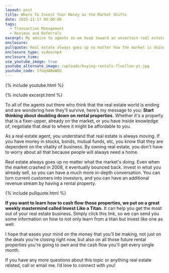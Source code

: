 ```yaml
---
layout: post
title: Where To Invest Your Money as the Market Shifts
date: 2022-11-17 00:00:00
tags:
  - Transaction Management
  - Reviews and Referrals
excerpt: My advice to agents as we head toward an uncertain real estate market.
enclosure:
pullquote: Real estate always goes up no matter how the market is doing.
enclosure_type: video/mp4
enclosure_time:
use_youtube_image: true
youtube_alternate_image: /uploads/buying-rentals-fluellen-yt.jpg
youtube_code: IfGqdABeWDQ
---
```

{% include youtube.html %}

{% include excerpt.html %}

To all of the agents out there who think that the real estate world is ending and are wondering how they’ll survive, here’s my message to you: **Start thinking about doubling down on rental properties.** Whether it's a property that is a fixer-upper, already on the market, or you have inside knowledge of, negotiate that deal to where it might be affordable to you.

As a real estate agent, you understand that real estate is always moving. If you have money in stocks, bonds, mutual funds, etc, you know that they are dependent on the vitality of business. By owning real estate, you don't have to worry about all that because people will always need a home.

Real estate always goes up no matter what the market's doing. Even when the market crashed in 2008, it eventually bounced back. Invest in what you already sell, so you can have a much more in-depth conversation. You can turn current customers into investors, and you can have an additional revenue stream by having a rental property.

{% include pullquote.html %}

**If you want to learn how to cash flow those properties, we put on a great weekly mastermind called Invest Like a Titan.** It can help you get the most out of your real estate business. Simply click this link, so we can send you some information on how to not only learn from a titan but invest like one as well.

I hope that eases your mind on the money that you’ll be making, not just on the deals you're closing right now, but also on all those future rental properties you're going to own and the cash flow you'll get every single month.&nbsp;

If you have any more questions about this topic or anything real estate related, call or email me. I’d love to connect with you\!